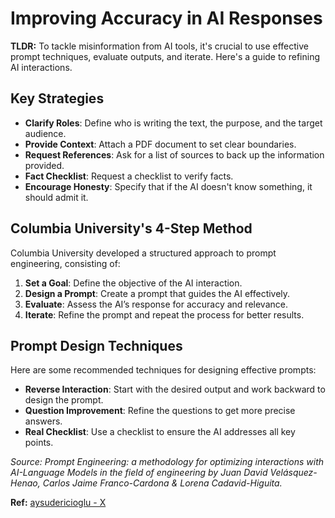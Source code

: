 # Improving Accuracy in AI Responses

**TLDR:** To tackle misinformation from AI tools, it's crucial to use effective prompt techniques, evaluate outputs, and iterate. Here's a guide to refining AI interactions.

## Key Strategies

- **Clarify Roles**: Define who is writing the text, the purpose, and the target audience.
- **Provide Context**: Attach a PDF document to set clear boundaries.
- **Request References**: Ask for a list of sources to back up the information provided.
- **Fact Checklist**: Request a checklist to verify facts.
- **Encourage Honesty**: Specify that if the AI doesn't know something, it should admit it.

## Columbia University's 4-Step Method

Columbia University developed a structured approach to prompt engineering, consisting of:

1. **Set a Goal**: Define the objective of the AI interaction.
2. **Design a Prompt**: Create a prompt that guides the AI effectively.
3. **Evaluate**: Assess the AI’s response for accuracy and relevance.
4. **Iterate**: Refine the prompt and repeat the process for better results.

## Prompt Design Techniques

Here are some recommended techniques for designing effective prompts:

- **Reverse Interaction**: Start with the desired output and work backward to design the prompt.
- **Question Improvement**: Refine the questions to get more precise answers.
- **Real Checklist**: Use a checklist to ensure the AI addresses all key points.

*Source: Prompt Engineering: a methodology for optimizing interactions with AI-Language Models in the field of engineering by Juan David Velásquez-Henao, Carlos Jaime Franco-Cardona & Lorena Cadavid-Higuita.*

**Ref:** [aysudericioglu - X](https://x.com/aysudericioglu/status/1826236519016747281?t=d9-2WZPyTVTun8u-aQXYRw&s=35)
